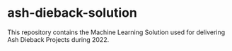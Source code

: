 # ash-dieback-solution
This repository contains the Machine Learning Solution used for delivering Ash Dieback Projects during 2022.

